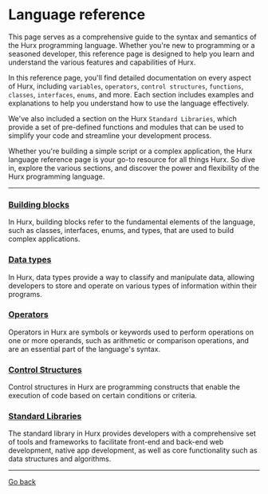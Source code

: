 # Language reference

This page serves as a comprehensive guide to the syntax and semantics of the Hurx programming language. Whether you're new to programming or a seasoned developer, this reference page is designed to help you learn and understand the various features and capabilities of Hurx.

In this reference page, you'll find detailed documentation on every aspect of Hurx, including `variables`, `operators`, `control structures`, `functions`, `classes`, `interfaces`, `enums`, and more. Each section includes examples and explanations to help you understand how to use the language effectively.

We've also included a section on the Hurx `Standard Libraries`, which provide a set of pre-defined functions and modules that can be used to simplify your code and streamline your development process.

Whether you're building a simple script or a complex application, the Hurx language reference page is your go-to resource for all things Hurx. So dive in, explore the various sections, and discover the power and flexibility of the Hurx programming language.
___
### [Building blocks](building-blocks/index.md)
In Hurx, building blocks refer to the fundamental elements of the language, such as classes, interfaces, enums, and types, that are used to build complex applications.
### [Data types](data-types/index.md)
In Hurx, data types provide a way to classify and manipulate data, allowing developers to store and operate on various types of information within their programs.
### [Operators](operators/index.md)
Operators in Hurx are symbols or keywords used to perform operations on one or more operands, such as arithmetic or comparison operations, and are an essential part of the language's syntax.
### [Control Structures](control-structures/index.md)
Control structures in Hurx are programming constructs that enable the execution of code based on certain conditions or criteria. 
### [Standard Libraries](libraries/index.md)
The standard library in Hurx provides developers with a comprehensive set of tools and frameworks to facilitate front-end and back-end web development, native app development, as well as core functionality such as data structures and algorithms.
___
[Go back](../index.md)